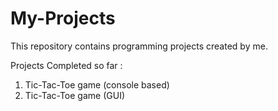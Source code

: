 # My-Projects

This repository contains programming projects created by me.

Projects Completed so far :

1. Tic-Tac-Toe game (console based)
2. Tic-Tac-Toe game (GUI)
